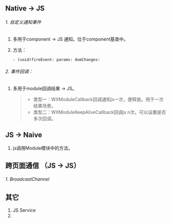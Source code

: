 ## Native -> JS

###### 1. 自定义通知事件

1. 多用于component -> JS 通知。位于component基类中。
2. 方法：

	``- (void)fireEvent: params: domChanges:``
	
	
###### 2. 事件回调：

1. 多用于module回调结果 -> JS。

	> * 类型一：WXModuleCallback回调通知js一次，便释放。用于一次结果场景。
	> * 类型二：WXModuleKeepAliveCallback回调js n次。可以设置是否多次回调。
	
	
## JS -> Naive

1. js调用Module模块中的方法。


## 跨页面通信	（JS -> JS）

###### 1. BroadcastChannel

## 其它

1. JS Service
2. 